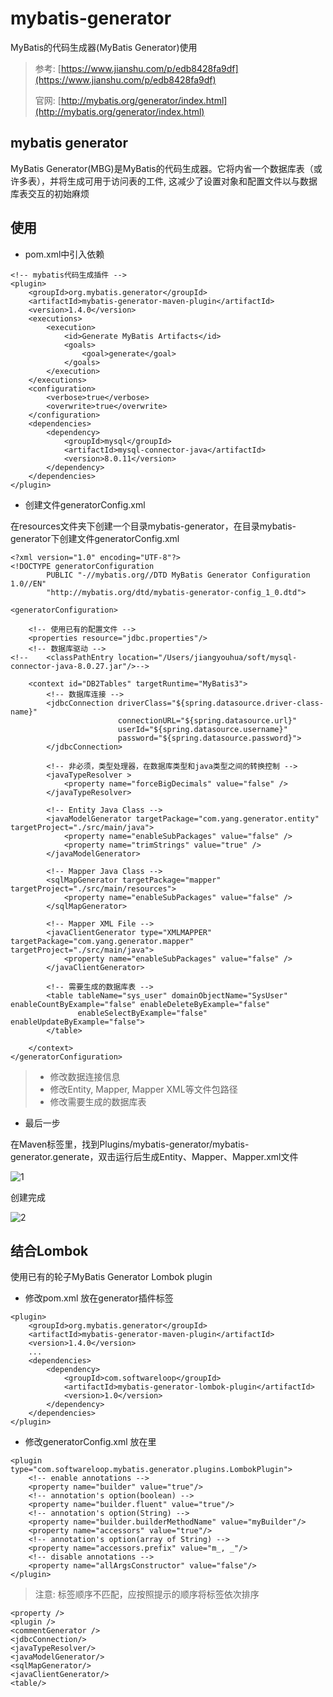 # mybatis-generator

MyBatis的代码生成器(MyBatis Generator)使用

> 参考: [https://www.jianshu.com/p/edb8428fa9df](https://www.jianshu.com/p/edb8428fa9df)
> 
> 官网: [http://mybatis.org/generator/index.html](http://mybatis.org/generator/index.html)


## mybatis generator

MyBatis Generator(MBG)是MyBatis的代码生成器。它将内省一个数据库表（或许多表），并将生成可用于访问表的工件, 这减少了设置对象和配置文件以与数据库表交互的初始麻烦

## 使用

- pom.xml中引入依赖

```
<!-- mybatis代码生成插件 -->
<plugin>
    <groupId>org.mybatis.generator</groupId>
    <artifactId>mybatis-generator-maven-plugin</artifactId>
    <version>1.4.0</version>
    <executions>
        <execution>
            <id>Generate MyBatis Artifacts</id>
            <goals>
                <goal>generate</goal>
            </goals>
        </execution>
    </executions>
    <configuration>
        <verbose>true</verbose>
        <overwrite>true</overwrite>
    </configuration>
    <dependencies>
        <dependency>
            <groupId>mysql</groupId>
            <artifactId>mysql-connector-java</artifactId>
            <version>8.0.11</version>
        </dependency>
    </dependencies>
</plugin>
```

- 创建文件generatorConfig.xml

在resources文件夹下创建一个目录mybatis-generator，在目录mybatis-generator下创建文件generatorConfig.xml

```
<?xml version="1.0" encoding="UTF-8"?>
<!DOCTYPE generatorConfiguration
        PUBLIC "-//mybatis.org//DTD MyBatis Generator Configuration 1.0//EN"
        "http://mybatis.org/dtd/mybatis-generator-config_1_0.dtd">

<generatorConfiguration>

    <!-- 使用已有的配置文件 -->
    <properties resource="jdbc.properties"/>
    <!-- 数据库驱动 -->
<!--    <classPathEntry location="/Users/jiangyouhua/soft/mysql-connector-java-8.0.27.jar"/>-->

    <context id="DB2Tables" targetRuntime="MyBatis3">
        <!-- 数据库连接 -->
        <jdbcConnection driverClass="${spring.datasource.driver-class-name}"
                        connectionURL="${spring.datasource.url}"
                        userId="${spring.datasource.username}"
                        password="${spring.datasource.password}">
        </jdbcConnection>

        <!-- 非必须，类型处理器，在数据库类型和java类型之间的转换控制 -->
        <javaTypeResolver >
            <property name="forceBigDecimals" value="false" />
        </javaTypeResolver>

        <!-- Entity Java Class -->
        <javaModelGenerator targetPackage="com.yang.generator.entity" targetProject="./src/main/java">
            <property name="enableSubPackages" value="false" />
            <property name="trimStrings" value="true" />
        </javaModelGenerator>

        <!-- Mapper Java Class -->
        <sqlMapGenerator targetPackage="mapper"  targetProject="./src/main/resources">
            <property name="enableSubPackages" value="false" />
        </sqlMapGenerator>

        <!-- Mapper XML File -->
        <javaClientGenerator type="XMLMAPPER" targetPackage="com.yang.generator.mapper"  targetProject="./src/main/java">
            <property name="enableSubPackages" value="false" />
        </javaClientGenerator>

        <!-- 需要生成的数据库表 -->
        <table tableName="sys_user" domainObjectName="SysUser" enableCountByExample="false" enableDeleteByExample="false"
               enableSelectByExample="false" enableUpdateByExample="false">
        </table>

    </context>
</generatorConfiguration>
```

> - 修改数据连接信息
> - 修改Entity, Mapper, Mapper XML等文件包路径
> - 修改需要生成的数据库表

- 最后一步

在Maven标签里，找到Plugins/mybatis-generator/mybatis-generator.generate，双击运行后生成Entity、Mapper、Mapper.xml文件

![1](./docs/1.jpg)

创建完成

![2](./docs/2.jpg)

## 结合Lombok

使用已有的轮子MyBatis Generator Lombok plugin

- 修改pom.xml 放在generator插件标签

```
<plugin>
    <groupId>org.mybatis.generator</groupId>
    <artifactId>mybatis-generator-maven-plugin</artifactId>
    <version>1.4.0</version>
    ...
    <dependencies>
        <dependency>
            <groupId>com.softwareloop</groupId>
            <artifactId>mybatis-generator-lombok-plugin</artifactId>
            <version>1.0</version>
        </dependency>
    </dependencies>
</plugin>
```

- 修改generatorConfig.xml 放在<context>里

```
<plugin type="com.softwareloop.mybatis.generator.plugins.LombokPlugin">
    <!-- enable annotations -->
    <property name="builder" value="true"/>
    <!-- annotation's option(boolean) -->
    <property name="builder.fluent" value="true"/>
    <!-- annotation's option(String) -->
    <property name="builder.builderMethodName" value="myBuilder"/>
    <property name="accessors" value="true"/>
    <!-- annotation's option(array of String) -->
    <property name="accessors.prefix" value="m_, _"/>
    <!-- disable annotations -->
    <property name="allArgsConstructor" value="false"/>
</plugin>
```

> 注意: <context>标签顺序不匹配，应按照提示的顺序将标签依次排序

```
<property />
<plugin />
<commentGenerator />
<jdbcConnection/>
<javaTypeResolver/>
<javaModelGenerator/>
<sqlMapGenerator/>
<javaClientGenerator/>
<table/>
```